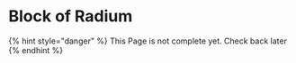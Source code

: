 # Block of Radium

{% hint style="danger" %}
This Page is not complete yet. Check back later
{% endhint %}

